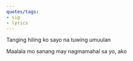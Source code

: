 ```yaml
---
quotes/tags:
- sig
- lyrics
---
```




Tanging hiling ko sayo na tuwing umuulan

Maalala mo sanang may nagmamahal sa yo, ako